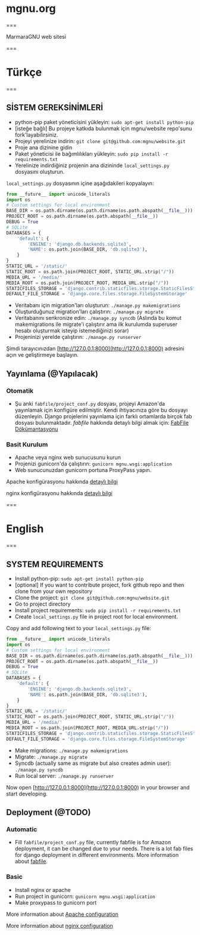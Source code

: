 # mgnu.org
===

MarmaraGNU web sitesi


===
# Türkçe
===

## SİSTEM GEREKSİNİMLERİ

* python-pip paket yöneticisini yükleyin: ``sudo apt-get install python-pip``
* [isteğe bağlı] Bu projeye katkıda bulunmak için mgnu/website repo'sunu fork'layabilirsiniz.
* Projeyi yerelinize indirin: ``git clone git@github.com:mgnu/website.git``
* Proje ana dizinine gidin
* Paket yöneticisi ile bağımlılıkları yükleyin: ``sudo pip install -r requirements.txt``
* Yerelinize indirdiğiniz projenin ana dizininde ``local_settings.py`` dosyasını oluşturun.

``local_settings.py`` dosyasının içine aşağıdakileri kopyalayın:

```python
from __future__ import unicode_literals
import os
# Custom settings for local environment
BASE_DIR = os.path.dirname(os.path.dirname(os.path.abspath(__file__)))
PROJECT_ROOT = os.path.dirname(os.path.abspath(__file__))
DEBUG = True
# SQLite
DATABASES = {
    'default': {
        'ENGINE': 'django.db.backends.sqlite3',
        'NAME': os.path.join(BASE_DIR, 'db.sqlite3'),
    }
}
STATIC_URL = '/static/'
STATIC_ROOT = os.path.join(PROJECT_ROOT, STATIC_URL.strip("/"))
MEDIA_URL = '/media/'
MEDIA_ROOT = os.path.join(PROJECT_ROOT, MEDIA_URL.strip("/"))
STATICFILES_STORAGE = 'django.contrib.staticfiles.storage.StaticFilesStorage'
DEFAULT_FILE_STORAGE = 'django.core.files.storage.FileSystemStorage'
```

* Veritabanı için migration'ları oluşturun: ``./manage.py makemigrations``
* Oluşturduğunuz migration'ları çalıştırın: ``./manage.py migrate``
* Veritabanını senkronize edin: ``./manage.py syncdb`` (Aslında bu komut makemigrations ile migrate'i çalıştırır ama ilk kurulumda superuser hesabı oluşturmak isteyip istemediğinizi sorar)
* Projeninizi yerelde çalıştırın: ``./manage.py runserver``

Şimdi tarayıcınızdan [http://127.0.0.1:8000](http://127.0.0.1:8000) adresini açın ve geliştirmeye başlayın.

## Yayınlama (@Yapılacak)

### Otomatik

* Şu anki ``fabfile/project_conf.py`` dosyası, projeyi Amazon'da yayınlamak için konfigüre edilmiştir. Kendi ihtiyacınıza göre bu dosyayı düzenleyin. Django projelerini yayınlama için farklı ortamlarda birçok fab dosyası bulunmaktadır. *fabfile* hakkında detaylı bilgi almak için: [FabFile Dökümantasyonu](http://www.fabfile.org/)

### Basit Kurulum

* Apache veya nginx web sunucusunu kurun
* Projenizi gunicorn'da çalıştırın: ``gunicorn mgnu.wsgi:application``
* Web sunucunuzdan gunicorn portuna ProxyPass yapın.

Apache konfigürasyonu hakkında [detaylı bilgi](http://httpd.apache.org/docs/)

nginx konfigürasyonu hakkında [detaylı bilgi](http://nginx.org/en/docs/)


===
# English
===

## SYSTEM REQUIREMENTS

* Install python-pip: ``sudo apt-get install python-pip``
* [optional] If you want to contribute project, fork github repo and then clone from your own repository
* Clone the project: ``git clone git@github.com:mgnu/website.git``
* Go to project directory
* Install project requirements: ``sudo pip install -r requirements.txt``
* Create ``local_settings.py`` file in project root for local environment.

Copy and add following text to your ``local_settings.py`` file:

```python
from __future__ import unicode_literals
import os
# Custom settings for local environment
BASE_DIR = os.path.dirname(os.path.dirname(os.path.abspath(__file__)))
PROJECT_ROOT = os.path.dirname(os.path.abspath(__file__))
DEBUG = True
# SQLite
DATABASES = {
    'default': {
        'ENGINE': 'django.db.backends.sqlite3',
        'NAME': os.path.join(BASE_DIR, 'db.sqlite3'),
    }
}
STATIC_URL = '/static/'
STATIC_ROOT = os.path.join(PROJECT_ROOT, STATIC_URL.strip("/"))
MEDIA_URL = '/media/'
MEDIA_ROOT = os.path.join(PROJECT_ROOT, MEDIA_URL.strip("/"))
STATICFILES_STORAGE = 'django.contrib.staticfiles.storage.StaticFilesStorage'
DEFAULT_FILE_STORAGE = 'django.core.files.storage.FileSystemStorage'
```

* Make migrations: ``./manage.py makemigrations``
* Migrate: ``./manage.py migrate``
* Syncdb (actually same as migrate but also creates admin user): ``./manage.py syncdb``
* Run local server: ``./manage.py runserver``

Now open [http://127.0.0.1:8000](http://127.0.0.1:8000) in your browser and start developing.

## Deployment (@TODO)

### Automatic

* Fill ``fabfile/project_conf.py`` file, currently fabfile is for Amazon deployment, it can be changed due to your needs. There is a lot fab files for django deployment in different environments. More information about [fabfile](http://www.fabfile.org/).

### Basic

* Install nginx or apache
* Run project in gunicorn: ``gunicorn mgnu.wsgi:application``
* Make proxypass to gunicorn port

More information about [Apache configuration](http://httpd.apache.org/docs/)

More information about [nginx configuration](http://nginx.org/en/docs/)
